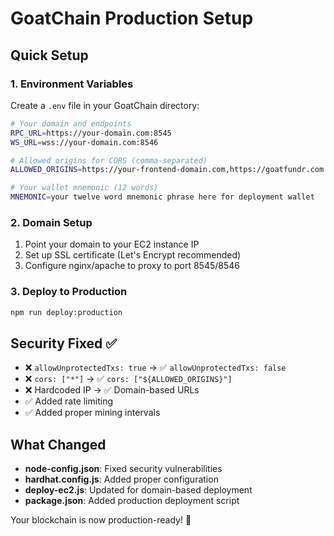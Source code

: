 # GoatChain Production Setup

## Quick Setup

### 1. Environment Variables
Create a `.env` file in your GoatChain directory:

```bash
# Your domain and endpoints
RPC_URL=https://your-domain.com:8545
WS_URL=wss://your-domain.com:8546

# Allowed origins for CORS (comma-separated)
ALLOWED_ORIGINS=https://your-frontend-domain.com,https://goatfundr.com

# Your wallet mnemonic (12 words)
MNEMONIC=your twelve word mnemonic phrase here for deployment wallet
```

### 2. Domain Setup
1. Point your domain to your EC2 instance IP
2. Set up SSL certificate (Let's Encrypt recommended)
3. Configure nginx/apache to proxy to port 8545/8546

### 3. Deploy to Production
```bash
npm run deploy:production
```

## Security Fixed ✅
- ❌ `allowUnprotectedTxs: true` → ✅ `allowUnprotectedTxs: false`
- ❌ `cors: ["*"]` → ✅ `cors: ["${ALLOWED_ORIGINS}"]`
- ❌ Hardcoded IP → ✅ Domain-based URLs
- ✅ Added rate limiting
- ✅ Added proper mining intervals

## What Changed
- **node-config.json**: Fixed security vulnerabilities
- **hardhat.config.js**: Added proper configuration
- **deploy-ec2.js**: Updated for domain-based deployment
- **package.json**: Added production deployment script

Your blockchain is now production-ready! 🚀 